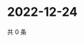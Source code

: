 # 2022-12-24

共 0 条

<!-- BEGIN WEIBO -->
<!-- 最后更新时间 Sat Dec 24 2022 09:03:00 GMT+0800 (China Standard Time) -->

<!-- END WEIBO -->
